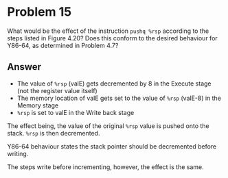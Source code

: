 # Problem 15

What would be the effect of the instruction `pushq %rsp` according to the steps
listed in Figure 4.20? Does this conform to the desired behaviour for Y86-64, as
determined in Problem 4.7?

## Answer

- The value of `%rsp` (valE) gets decremented by 8 in the Execute stage (not the register value itself)
- The memory location of valE gets set to the value of `%rsp` (valE-8) in the Memory stage
- `%rsp` is set to valE in the Write back stage

The effect being, the value of the original `%rsp` value is pushed onto the stack. `%rsp` is then decremented.

Y86-64 behaviour states the stack pointer should be decremented before writing.

The steps write before incrementing, however, the effect is the same.
